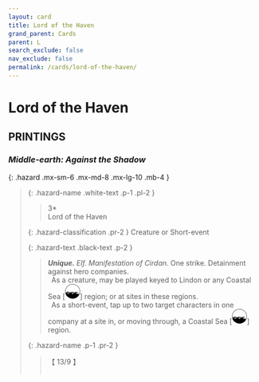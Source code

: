 ```yaml
---
layout: card
title: Lord of the Haven
grand_parent: Cards
parent: L
search_exclude: false
nav_exclude: false
permalink: /cards/lord-of-the-haven/
---
```


# Lord of the Haven


## PRINTINGS


### _Middle-earth: Against the Shadow_

{: .hazard .mx-sm-6 .mx-md-8 .mx-lg-10 .mb-4 }
> {: .hazard-name .white-text .p-1 .pl-2 }
> > <div class="hazard-mp">3*</div>
> > <div class="card-name">Lord of the Haven</div>
>
> {: .hazard-classification .pr-2 }
> Creature or Short-event
>
> {: .hazard-text .black-text .p-2 }
> > _**Unique.**_ _Elf._ _Manifestation of Cirdan._ One strike. Detainment against hero companies. <br>&ensp;As a creature, may be played keyed to Lindon or any Coastal Sea <nobr>[<img src="/assets/images/coastalsea.svg">]</nobr> region; or at sites in these regions. <br>&ensp;As a short-event, tap up to two target characters in one company at a site in, or moving through, a Coastal Sea <nobr>[<img src="/assets/images/coastalsea.svg">]</nobr> region. 
>
> {: .hazard-name .p-1 .pr-2 }
> > <div class="card-shield">【 13/9 】</div>
> > <div class="card-corruption">&nbsp;</div>



